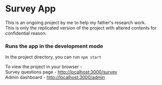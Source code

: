 # Survey App

This is an ongoing project by me to help my father's research work.\
This is only the replicated version of the project with altered contents for confidential reason.

### Runs the app in the development mode

In the project directory, you can run `npm start`

To view the project in your browser -\
Survey questions page - [http://localhost:3000/survey](http://localhost:3000/survey)\
Admin dashboard - [http://localhost:3000/admin](http://localhost:3000/admin)
